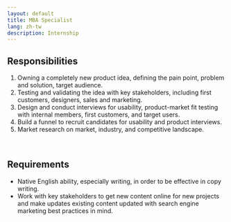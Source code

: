 ```yaml
---
layout: default
title: MBA Specialist
lang: zh-tw
description: Internship
---
```


## Responsibilities

1. Owning a completely new product idea, defining the pain point, problem and solution, target audience.
2. Testing and validating the idea with key stakeholders, including first customers, designers, sales and marketing.
3. Design and conduct interviews for usability, product-market fit testing with internal members, first customers, and target users.
4. Build a funnel to recruit candidates for usability and product interviews.
5. Market research on market, industry, and competitive landscape.

<br>

## Requirements
* Native English ability, especially writing, in order to be effective in copy writing.
* Work with key stakeholders to get new content online for new projects and make updates existing content updated with search engine marketing best practices in mind.